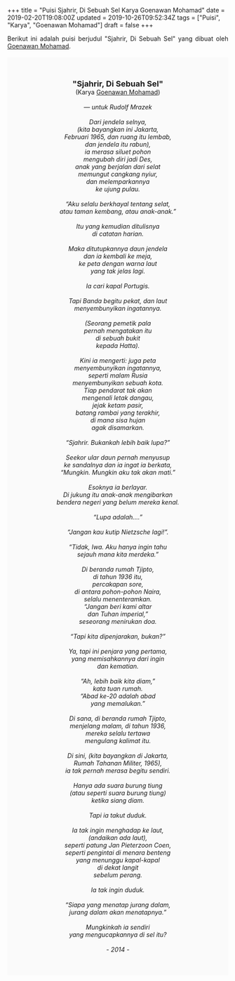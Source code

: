+++
title = "Puisi Sjahrir, Di Sebuah Sel Karya Goenawan Mohamad"
date = 2019-02-20T19:08:00Z
updated = 2019-10-26T09:52:34Z
tags = ["Puisi", "Karya", "Goenawan Mohamad"]
draft = false
+++

<div dir="ltr" style="text-align: left;" trbidi="on"><div style="text-align: justify;">Berikut ini adalah puisi berjudul "Sjahrir, Di Sebuah Sel" yang dibuat oleh <a href="https://ensiklopedia.kemdikbud.go.id/sastra/artikel/Goenawan_Mohamad" target="_blank">Goenawan Mohamad</a>.</div><br /><div style="background: #FAFAFA; font-size: 14px; height: auto; margin: 0 auto; padding: 50px; text-align: center; width: auto;"><span style="font-size: 18px;"><b>"Sjahrir, Di Sebuah Sel"</b></span><br />(Karya <a href="https://www.sekata.web.id/tags/goenawan-mohamad" target="_blank">Goenawan Mohamad</a>) <br /><br /><i>— untuk Rudolf Mrazek<br /><br />Dari jendela selnya,<br />(kita bayangkan ini Jakarta,<br />Februari 1965, dan ruang itu lembab,<br />dan jendela itu rabun),<br />ia merasa siluet pohon<br />mengubah diri jadi Des,<br />anak yang berjalan dari selat<br />memungut cangkang nyiur,<br />dan melemparkannya<br />ke ujung pulau.<br /><br />“Aku selalu berkhayal tentang selat,<br />atau taman kembang, atau anak-anak.”<br /><br />Itu yang kemudian ditulisnya<br />di catatan harian.<br /><br />Maka ditutupkannya daun jendela<br />dan ia kembali ke meja,<br />ke peta dengan warna laut<br />yang tak jelas lagi.<br /><br />Ia cari kapal Portugis.<br /><br />Tapi Banda begitu pekat, dan laut<br />menyembunyikan ingatannya.<br /><br />(Seorang pemetik pala<br />pernah mengatakan itu<br />di sebuah bukit<br />kepada Hatta).<br /><br />Kini ia mengerti: juga peta<br />menyembunyikan ingatannya,<br />seperti malam Rusia<br />menyembunyikan sebuah kota.<br />Tiap pendarat tak akan<br />mengenali letak dangau,<br />jejak ketam pasir,<br />batang rambai yang terakhir,<br />di mana sisa hujan<br />agak disamarkan.<br /><br />“Sjahrir. Bukankah lebih baik lupa?”<br /><br />Seekor ular daun pernah menyusup<br />ke sandalnya dan ia ingat ia berkata,<br />“Mungkin. Mungkin aku tak akan mati.”<br /><br />Esoknya ia berlayar.<br />Di jukung itu anak-anak mengibarkan<br />bendera negeri yang belum mereka kenal.<br /><br />“Lupa adalah….”<br /><br />“Jangan kau kutip Nietzsche lagi!”.<br /><br />“Tidak, Iwa. Aku hanya ingin tahu<br />sejauh mana kita merdeka.”<br /><br />Di beranda rumah Tjipto,<br />di tahun 1936 itu,<br />percakapan sore,<br />di antara pohon-pohon Naira,<br />selalu menenteramkan.<br />“Jangan beri kami altar<br />dan Tuhan imperial,”<br />seseorang menirukan doa.<br /><br />“Tapi kita dipenjarakan, bukan?”<br /><br />Ya, tapi ini penjara yang pertama,<br />yang memisahkannya dari ingin<br />dan kematian.<br /><br />“Ah, lebih baik kita diam,”<br />kata tuan rumah.<br />“Abad ke-20 adalah abad<br />yang memalukan.”<br /><br />Di sana, di beranda rumah Tjipto,<br />menjelang malam, di tahun 1936,<br />mereka selalu tertawa<br />mengulang kalimat itu.<br /><br />Di sini, (kita bayangkan di Jakarta,<br />Rumah Tahanan Militer, 1965),<br />ia tak pernah merasa begitu sendiri.<br /><br />Hanya ada suara burung tiung<br />(atau seperti suara burung tiung)<br />ketika siang diam.<br /><br />Tapi ia takut duduk.<br /><br />Ia tak ingin menghadap ke laut,<br />(andaikan ada laut),<br />seperti patung Jan Pieterzoon Coen,<br />seperti pengintai di menara benteng<br />yang menunggu kapal-kapal<br />di dekat langit<br />sebelum perang.<br /><br />Ia tak ingin duduk.<br /><br />“Siapa yang menatap jurang dalam,<br />jurang dalam akan menatapnya.”<br /><br />Mungkinkah ia sendiri<br />yang mengucapkannya di sel itu?<br /><br />- 2014 -</i></div></div>
